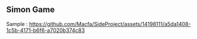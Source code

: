 ## Simon Game

Sample : https://github.com/Macfa/SideProject/assets/14198111/a5da1408-1c5b-4171-b6f6-a7020b374c83
